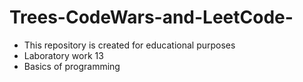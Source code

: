 # Trees-CodeWars-and-LeetCode-
* This repository is created for educational purposes
* Laboratory work 13
* Basics of programming